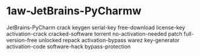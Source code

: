 # 1aw-JetBrains-PyCharmw
JetBrains-PyCharm  crack keygen serial-key free-download license-key activation-crack cracked-software torrent no-activation-needed patch full-version-free unlocked repack activation-bypass warez key-generator activation-code software-hack bypass-protection

